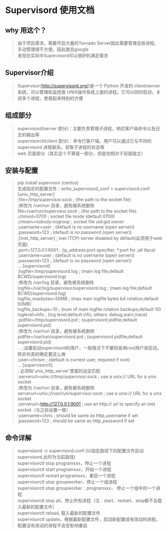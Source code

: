 Supervisord 使用文档
====
why 用这个？
---
>由于项目需求，需要开启大量的Tornado Server因此需要管理这些进程，手动管理很不方便。因此就去google<br>
发现在实际中Supervisord可以很好的满足需求<br>

Supervisor介绍
---
>Supervisor(http://supervisord.org/)是一个 Python 开发的 client/server 系统，可以管理和监控类 UNIX操作系统上面的进程。它可以同时启动，关闭多个进程，使用起来特别的方便

组成部分
---
> supervisord(server 部分)：主要负责管理子进程，响应客户端命令以及日志的输出等<br>
> supervisorctl(client 部分)：命令行客户端，用户可以通过它与不同的 supervisord 进程联系，获取子进程的状态等<br>
> web 页面部分（其实这个不算是一部分，但是也相对于前面独立）<br>

安装与配置
---
>pip install supervisor (centos)<br>
>生成指定的配置文件：echo_supervisord_conf > supervisord.conf<br>
[unix_http_server]<br>
;file=/tmp/supervisor.sock   ; (the path to the socket file)<br>
;修改为 /var/run 目录，避免被系统删除<br>
file=/var/run/supervisor.sock   ; (the path to the socket file)<br>
;chmod=0700                 ; socket file mode (default 0700)<br>
;chown=nobody:nogroup       ; socket file uid:gid owner<br>
;username=user              ; (default is no username (open server))<br>
;password=123               ; (default is no password (open server))<br>
;[inet_http_server]         ; inet (TCP) server disabled by default(此项用于web 页面)<br>
;port=127.0.0.1:9001        ; (ip_address:port specifier, *:port for ;all iface)<br>
;username=user              ; (default is no username (open server))<br>
;password=123               ; (default is no password (open server))<br>
...
[supervisord]<br>
;logfile=/tmp/supervisord.log ; (main log file;default $CWD/supervisord.log)<br>
;修改为 /var/log 目录，避免被系统删除<br>
logfile=/var/log/supervisor/supervisord.log ; (main log file;default $CWD/supervisord.log)<br>
logfile_maxbytes=50MB        ; (max main logfile bytes b4 rotation;default 50MB)<br>
logfile_backups=10           ; (num of main logfile rotation backups;default 10)<br>
loglevel=info                ; (log level;default info; others: debug,warn,trace)<br>
;pidfile=/tmp/supervisord.pid ; (supervisord pidfile;default supervisord.pid)<br>
;修改为 /var/run 目录，避免被系统删除<br>
pidfile=/var/run/supervisord.pid ; (supervisord pidfile;default supervisord.pid)<br>
...
;设置启动supervisord的用户，一般情况下不要轻易用root用户来启动，除非你真的确定要这么做<br>
;user=chrism                 ; (default is current user, required if root)<br>
...
[supervisorctl]<br>
; 必须和'unix_http_server'里面的设定匹配<br>
;serverurl=unix:///tmp/supervisor.sock ; use a unix:// URL  for a unix socket<br>
;修改为 /var/run 目录，避免被系统删除<br>
serverurl=unix:///var/run/supervisor.sock ; use a unix:// URL  for a unix socket<br>
;serverurl=http://127.0.0.1:9001 ; use an http:// url to specify an inet socket（与之前设置一致）<br>
;username=chris              ; should be same as http_username if set<br>
;password=123                ; should be same as http_password if set<br>

命令详解
---
>supervisord  -c supervisord.conf (以指定路径下的配置文件启动supervisord,此时为当前路径)<br>
supervisorctl stop programxxx，停止一个进程<br>
supervisorctl start programxxx，开始一个进程<br>
supervisorctl restart programxxx，重启一个进程<br>
supervisorctl stop groupworker，停止一个组进程<br>
supervisorctl stop groupworker：programxxx， 停止一个组中的一个进程<br>
supervisorctl stop all，停止所有进程（注：start、restart、stop都不会载入最新的配置文件）<br>
supervisorctl reload, 载入最新的配置文件<br>
supervisorctl update，根据最新配置文件，启动新配置或有改动的进程，配置没有改动的进程不会受影响重启<br>





